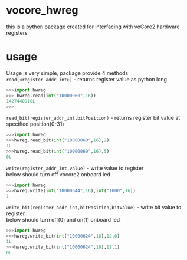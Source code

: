 # vocore_hwreg
this is a python package created for interfacing with voCore2 hardware registers

# usage
Usage is very simple, package provide 4 methods		
`read(<register addr int>)` - returns register value as python long		

```python
>>>import hwreg
>>> hwreg.read(int("10000060",16))		
1427440910L
>>>
```	
	
`read_bit(register_addr_int,bitPosition)` - returns register bit value at specified position(0-31)

```python
>>>import hwreg
>>>hwreg.read_bit(int("10000060",16),2)		
1L
>>>hwreg.read_bit(int("10000060",16),5)
0L
```	

`write(register_addr_int,value)` - write value to register		
below should turn off vocore2 onboard led
```python
>>>import hwreg
>>>hwreg.write(int("10000644",16),int("1000",16))		
1
```
`write_bit(register_addr_int,bitPosition,bitValue)` - write bit value to register	
below should turn off(0) and on(1) onboard led
```python
>>>import hwreg
>>>hwreg.write_bit(int("10000624",16),12,0)		
1L
>>>hwreg.write_bit(int("10000624",16),12,1)
0L
```
